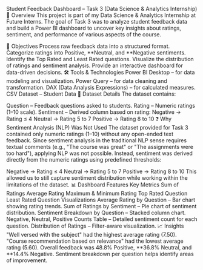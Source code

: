 Student Feedback Dashboard – Task 3 (Data Science & Analytics Internship)
📌 Overview
This project is part of my Data Science & Analytics Internship at Future Interns.
The goal of Task 3 was to analyze student feedback data and build a Power BI dashboard to uncover key insights about ratings, sentiment, and performance of various aspects of the course.


🎯 Objectives
Process raw feedback data into a structured format.
Categorize ratings into Positive, **Neutral, and **Negative sentiments.
Identify the Top Rated and Least Rated questions.
Visualize the distribution of ratings and sentiment analysis.
Provide an interactive dashboard for data-driven decisions.
🛠 Tools & Technologies
Power BI Desktop – for data modeling and visualization.
Power Query – for data cleaning and transformation.
DAX (Data Analysis Expressions) – for calculated measures.
CSV Dataset – Student Data
📂 Dataset Details
The dataset contains:

Question – Feedback questions asked to students.
Rating – Numeric ratings (1–10 scale).
Sentiment – Derived column based on rating:
Negative → Rating ≤ 4
Neutral → Rating 5 to 7
Positive → Rating 8 to 10
❓ Why Sentiment Analysis (NLP) Was Not Used
The dataset provided for Task 3 contained only numeric ratings (1–10) without any open-ended text feedback.
Since sentiment analysis in the traditional NLP sense requires textual comments (e.g., "The course was great" or "The assignments were too hard"), applying NLP was not possible. Instead, sentiment was derived directly from the numeric ratings using predefined thresholds:

Negative → Rating ≤ 4
Neutral → Rating 5 to 7
Positive → Rating 8 to 10
This allowed us to still capture sentiment distribution while working within the limitations of the dataset.
📊 Dashboard Features
Key Metrics
Sum of Ratings
Average Rating
Maximum & Minimum Rating
Top Rated Question
Least Rated Question
Visualizations
Average Rating by Question – Bar chart showing rating trends.
Sum of Ratings by Sentiment – Pie chart of sentiment distribution.
Sentiment Breakdown by Question – Stacked column chart.
Negative, Neutral, Positive Counts Table – Detailed sentiment count for each question.
Distribution of Ratings – Filter-aware visualization.
📈 Insights
"Well versed with the subject" had the highest average rating (7.50).
"Course recommendation based on relevance" had the lowest average rating (5.60).
Overall feedback was 48.8% Positive, **36.8% Neutral, and **14.4% Negative.
Sentiment breakdown per question helps identify areas of improvement.
